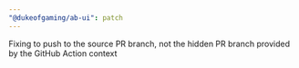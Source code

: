 ```yaml
---
"@dukeofgaming/ab-ui": patch
---
```


Fixing to push to the source PR branch, not the hidden PR branch provided by the GitHub Action context

